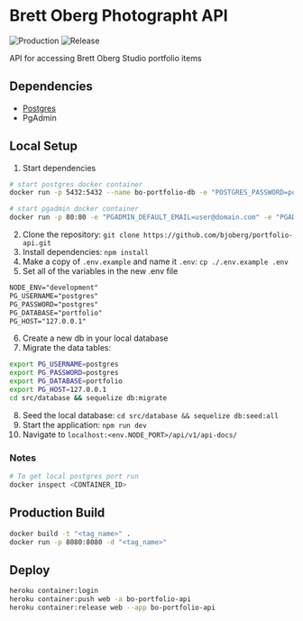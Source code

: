 # Brett Oberg Photographt API

![Production](https://github.com/bjoberg/bo-portfolio-api/workflows/Production/badge.svg)
![Release](https://github.com/bjoberg/bo-portfolio-api/workflows/Release/badge.svg)

API for accessing Brett Oberg Studio portfolio items

## Dependencies

- [Postgres](https://hub.docker.com/_/postgres)
- PgAdmin

## Local Setup

1. Start dependencies
``` bash
# start postgres docker container
docker run -p 5432:5432 --name bo-portfolio-db -e "POSTGRES_PASSWORD=postgres" -d postgres

# start pgadmin docker container
docker run -p 80:80 -e "PGADMIN_DEFAULT_EMAIL=user@domain.com" -e "PGADMIN_DEFAULT_PASSWORD=SuperSecret" -d dpage/pgadmin4
```
2. Clone the repository: `git clone https://github.com/bjoberg/portfolio-api.git`
3. Install dependencies: `npm install`
4. Make a copy of `.env.example` and name it `.env`: `cp ./.env.example .env`
5. Set all of the variables in the new .env file
```txt
NODE_ENV="development"
PG_USERNAME="postgres"
PG_PASSWORD="postgres"
PG_DATABASE="portfolio"
PG_HOST="127.0.0.1"
```
6. Create a new db in your local database
7. Migrate the data tables:
```bash
export PG_USERNAME=postgres
export PG_PASSWORD=postgres
export PG_DATABASE=portfolio
export PG_HOST=127.0.0.1
cd src/database && sequelize db:migrate
```
8. Seed the local database: `cd src/database && sequelize db:seed:all`
9. Start the application: `npm run dev`
10. Navigate to `localhost:<env.NODE_PORT>/api/v1/api-docs/`

### Notes

```bash
# To get local postgres port run
docker inspect <CONTAINER_ID>
```

## Production Build

```bash
docker build -t "<tag_name>" .
docker run -p 8080:8080 -d "<tag_name>"
```

## Deploy

```bash
heroku container:login
heroku container:push web -a bo-portfolio-api
heroku container:release web --app bo-portfolio-api
```